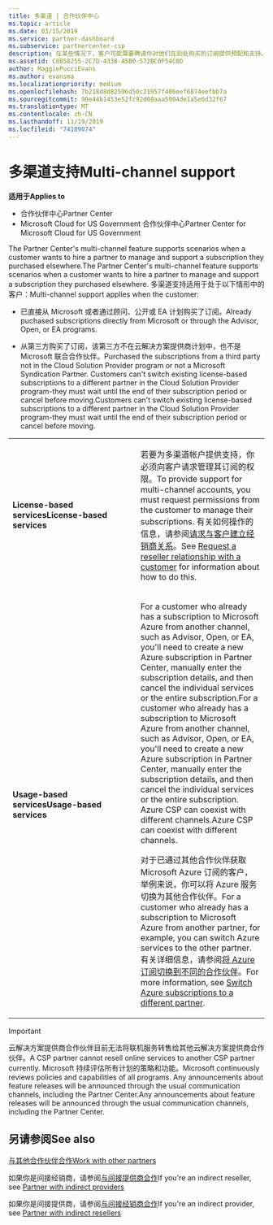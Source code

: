```yaml
---
title: 多渠道 | 合作伙伴中心
ms.topic: article
ms.date: 03/15/2019
ms.service: partner-dashboard
ms.subservice: partnercenter-csp
description: 在某些情况下，客户可能需要聘请你对他们在别处购买的订阅提供预配和支持。
ms.assetid: C8B58255-2C7D-4338-A5B0-572BC0F54C0D
author: MaggiePucciEvans
ms.author: evansma
ms.localizationpriority: medium
ms.openlocfilehash: 7b218d8d82506d50c21957f406eef6874eefbb7a
ms.sourcegitcommit: 90e44b1453e52fc92d08aaa5904de1a5e6d32f67
ms.translationtype: MT
ms.contentlocale: zh-CN
ms.lasthandoff: 11/19/2019
ms.locfileid: "74189074"
---
```

# <a name="multi-channel-support"></a><span data-ttu-id="37f0a-103">多渠道支持</span><span class="sxs-lookup"><span data-stu-id="37f0a-103">Multi-channel support</span></span>

<span data-ttu-id="37f0a-104">**适用于**</span><span class="sxs-lookup"><span data-stu-id="37f0a-104">**Applies to**</span></span>

-  <span data-ttu-id="37f0a-105">合作伙伴中心</span><span class="sxs-lookup"><span data-stu-id="37f0a-105">Partner Center</span></span>
-  <span data-ttu-id="37f0a-106">Microsoft Cloud for US Government 合作伙伴中心</span><span class="sxs-lookup"><span data-stu-id="37f0a-106">Partner Center for Microsoft Cloud for US Government</span></span>


<span data-ttu-id="37f0a-107">The Partner Center's multi-channel feature supports scenarios when a customer wants to hire a partner to manage and support a subscription they purchased elsewhere.</span><span class="sxs-lookup"><span data-stu-id="37f0a-107">The Partner Center's multi-channel feature supports scenarios when a customer wants to hire a partner to manage and support a subscription they purchased elsewhere.</span></span> <span data-ttu-id="37f0a-108">多渠道支持适用于处于以下情形中的客户：</span><span class="sxs-lookup"><span data-stu-id="37f0a-108">Multi-channel support applies when the customer:</span></span>

-   <span data-ttu-id="37f0a-109">已直接从 Microsoft 或者通过顾问、公开或 EA 计划购买了订阅。</span><span class="sxs-lookup"><span data-stu-id="37f0a-109">Already puchased subscriptions directly from Microsoft or through the Advisor, Open, or EA programs.</span></span>

-   <span data-ttu-id="37f0a-110">从第三方购买了订阅，该第三方不在云解决方案提供商计划中，也不是 Microsoft 联合合作伙伴。</span><span class="sxs-lookup"><span data-stu-id="37f0a-110">Purchased the subscriptions from a third party not in the Cloud Solution Provider program or not a Microsoft Syndication Partner.</span></span> <span data-ttu-id="37f0a-111">Customers can't switch existing license-based subscriptions to a different partner in the Cloud Solution Provider program-they must wait until the end of their subscription period or cancel before moving.</span><span class="sxs-lookup"><span data-stu-id="37f0a-111">Customers can't switch existing license-based subscriptions to a different partner in the Cloud Solution Provider program-they must wait until the end of their subscription period or cancel before moving.</span></span>


<table>
<colgroup>
<col width="50%" />
<col width="50%" />
</colgroup>
<tbody>
<tr class="odd">
<td><p><span data-ttu-id="37f0a-112"><strong>License-based services</strong></span><span class="sxs-lookup"><span data-stu-id="37f0a-112"><strong>License-based services</strong></span></span></p></td>
<td><p><span data-ttu-id="37f0a-113">若要为多渠道帐户提供支持，你必须向客户请求管理其订阅的权限。</span><span class="sxs-lookup"><span data-stu-id="37f0a-113">To provide support for multi-channel accounts, you must request permissions from the customer to manage their subscriptions.</span></span> <span data-ttu-id="37f0a-114">有关如何操作的信息，请参阅<a href="request-a-relationship-with-a-customer.md" data-raw-source="[Request a reseller relationship with a customer](request-a-relationship-with-a-customer.md)">请求与客户建立经销商关系</a>。</span><span class="sxs-lookup"><span data-stu-id="37f0a-114">See <a href="request-a-relationship-with-a-customer.md" data-raw-source="[Request a reseller relationship with a customer](request-a-relationship-with-a-customer.md)">Request a reseller relationship with a customer</a> for information about how to do this.</span></span></p></td>
</tr>
<tr class="even">
<td><p><span data-ttu-id="37f0a-115"><strong>Usage-based services</strong></span><span class="sxs-lookup"><span data-stu-id="37f0a-115"><strong>Usage-based services</strong></span></span></p></td>
<td>
<p><span data-ttu-id="37f0a-116">For a customer who already has a subscription to Microsoft Azure from another channel, such as Advisor, Open, or EA, you&#39;ll need to create a new Azure subscription in Partner Center, manually enter the subscription details, and then cancel the individual services or the entire subscription.</span><span class="sxs-lookup"><span data-stu-id="37f0a-116">For a customer who already has a subscription to Microsoft Azure from another channel, such as Advisor, Open, or EA, you&#39;ll need to create a new Azure subscription in Partner Center, manually enter the subscription details, and then cancel the individual services or the entire subscription.</span></span> <span data-ttu-id="37f0a-117">Azure CSP can coexist with different channels.</span><span class="sxs-lookup"><span data-stu-id="37f0a-117">Azure CSP can coexist with different channels.</span></span></p>
<p><span data-ttu-id="37f0a-118">对于已通过其他合作伙伴获取 Microsoft Azure 订阅的客户，举例来说，你可以将 Azure 服务切换为其他合作伙伴。</span><span class="sxs-lookup"><span data-stu-id="37f0a-118">For a customer who already has a subscription to Microsoft Azure from another partner, for example, you can switch Azure services to the other partner.</span></span>  <span data-ttu-id="37f0a-119">有关详细信息，请参阅<a href="switch-azure-subscriptions-to-a-different-partner.md" data-raw-source="[Switch Azure subscriptions to a different partner](switch-azure-subscriptions-to-a-different-partner.md)">将 Azure 订阅切换到不同的合作伙伴</a>。</span><span class="sxs-lookup"><span data-stu-id="37f0a-119">For more information, see <a href="switch-azure-subscriptions-to-a-different-partner.md" data-raw-source="[Switch Azure subscriptions to a different partner](switch-azure-subscriptions-to-a-different-partner.md)">Switch Azure subscriptions to a different partner</a>.</span></span></p>
</td>
</tr>
</tbody>
</table>

> [!IMPORTANT]  
> <span data-ttu-id="37f0a-120">云解决方案提供商合作伙伴目前无法将联机服务转售给其他云解决方案提供商合作伙伴。</span><span class="sxs-lookup"><span data-stu-id="37f0a-120">A CSP partner cannot resell online services to another CSP partner currently.</span></span> <span data-ttu-id="37f0a-121">Microsoft 持续评估所有计划的策略和功能。</span><span class="sxs-lookup"><span data-stu-id="37f0a-121">Microsoft continuously reviews policies and capabilities of all programs.</span></span> <span data-ttu-id="37f0a-122">Any announcements about feature releases will be announced through the usual communication channels, including the Partner Center.</span><span class="sxs-lookup"><span data-stu-id="37f0a-122">Any announcements about feature releases will be announced through the usual communication channels, including the Partner Center.</span></span> 

## <a name="see-also"></a><span data-ttu-id="37f0a-123">另请参阅</span><span class="sxs-lookup"><span data-stu-id="37f0a-123">See also</span></span>

[<span data-ttu-id="37f0a-124">与其他合作伙伴合作</span><span class="sxs-lookup"><span data-stu-id="37f0a-124">Work with other partners</span></span>](work-with-other-partners.md)

<span data-ttu-id="37f0a-125">如果你是间接经销商，请参阅[与间接提供商合作](indirect-reseller-tasks-in-partner-center.md)</span><span class="sxs-lookup"><span data-stu-id="37f0a-125">If you're an indirect reseller, see [Partner with indirect providers](indirect-reseller-tasks-in-partner-center.md)</span></span>

<span data-ttu-id="37f0a-126">如果你是间接提供商，请参阅[与间接经销商合作](indirect-provider-tasks-in-partner-center.md)</span><span class="sxs-lookup"><span data-stu-id="37f0a-126">If you're an indirect provider, see [Partner with indirect resellers](indirect-provider-tasks-in-partner-center.md)</span></span> 

 

 



